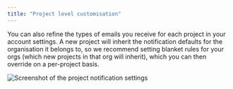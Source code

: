 ```yaml
---
title: "Project level customisation"
---
```


You can also refine the types of emails you receive for each project in your account settings. A new project will inherit the notification defaults for the organisation it belongs to, so we recommend setting blanket rules for your orgs (which new projects in that org will inherit), which you can then override on a per-project basis.

![Screenshot of the project notification settings](https://res.cloudinary.com/snyk/image/upload/c_scale,q_auto,w_834/v1521807897/docs/email-notifications-projects.png)
